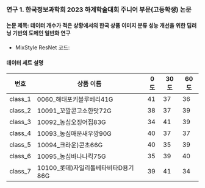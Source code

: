 ### 연구 1. 한국정보과학회 2023 하계학술대회 주니어 부문(고등학생) 논문

#### 논문 제목: 데이터 개수가 적은 상황에서의 한국 상품 이미지 분류 성능 개선을 위한 딥러닝 기반의 도메인 일반화 연구

* MixStyle ResNet 코드: 

#### 데이터 세트 설명

번호 | 상품 이름 | 0도 | 30도 | 60도 
--- | --- | --- | --- | ---
class_1 | 0060_해태포키블루베리41G | 41 | 37 | 36 |
class_2 | 10091_꼬깔콘고소한맛72G | 38 | 37 | 39 |
class_3| 10092_농심오징어집83G | 34 | 41 | 39 |
class_4 | 10093_농심매운새우깡90G | 40 | 37 | 37  |
class_5 | 10094_크라운)콘초66G | 40 | 35 | 39 |
class_6 | 10095_농심바나나킥75G | 35 | 39 | 40 |
class_7 | 10100_롯데)자일리톨베타비타D용기86G | 39 | 41 | 34 |
